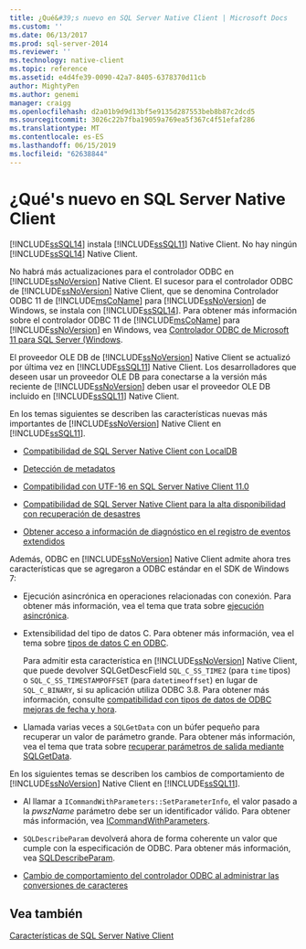```yaml
---
title: ¿Qué&#39;s nuevo en SQL Server Native Client | Microsoft Docs
ms.custom: ''
ms.date: 06/13/2017
ms.prod: sql-server-2014
ms.reviewer: ''
ms.technology: native-client
ms.topic: reference
ms.assetid: e4d4fe39-0090-42a7-8405-6378370d11cb
author: MightyPen
ms.author: genemi
manager: craigg
ms.openlocfilehash: d2a01b9d9d13bf5e9135d287553beb8b87c2dcd5
ms.sourcegitcommit: 3026c22b7fba19059a769ea5f367c4f51efaf286
ms.translationtype: MT
ms.contentlocale: es-ES
ms.lasthandoff: 06/15/2019
ms.locfileid: "62638844"
---
```

# <a name="what39s-new-in-sql-server-native-client"></a>¿Qué&#39;s nuevo en SQL Server Native Client
  [!INCLUDE[ssSQL14](../../includes/sssql14-md.md)] instala [!INCLUDE[ssSQL11](../../includes/sssql11-md.md)] Native Client. No hay ningún [!INCLUDE[ssSQL14](../../includes/sssql14-md.md)] Native Client.  
  
 No habrá más actualizaciones para el controlador ODBC en [!INCLUDE[ssNoVersion](../../includes/ssnoversion-md.md)] Native Client. El sucesor para el controlador ODBC de [!INCLUDE[ssNoVersion](../../includes/ssnoversion-md.md)] Native Client, que se denomina Controlador ODBC 11 de [!INCLUDE[msCoName](../../includes/msconame-md.md)] para [!INCLUDE[ssNoVersion](../../includes/ssnoversion-md.md)] de Windows, se instala con [!INCLUDE[ssSQL14](../../includes/sssql14-md.md)]. Para obtener más información sobre el controlador ODBC 11 de [!INCLUDE[msCoName](../../includes/msconame-md.md)] para [!INCLUDE[ssNoVersion](../../includes/ssnoversion-md.md)] en Windows, vea [Controlador ODBC de Microsoft 11 para SQL Server (Windows](https://www.microsoft.com/download/details.aspx?id=36434).  
  
 El proveedor OLE DB de [!INCLUDE[ssNoVersion](../../includes/ssnoversion-md.md)] Native Client se actualizó por última vez en [!INCLUDE[ssSQL11](../../includes/sssql11-md.md)] Native Client. Los desarrolladores que deseen usar un proveedor OLE DB para conectarse a la versión más reciente de [!INCLUDE[ssNoVersion](../../includes/ssnoversion-md.md)] deben usar el proveedor OLE DB incluido en [!INCLUDE[ssSQL11](../../includes/sssql11-md.md)] Native Client.  
  
 En los temas siguientes se describen las características nuevas más importantes de [!INCLUDE[ssNoVersion](../../includes/ssnoversion-md.md)] Native Client en [!INCLUDE[ssSQL11](../../includes/sssql11-md.md)].  
  
-   [Compatibilidad de SQL Server Native Client con LocalDB](features/sql-server-native-client-support-for-localdb.md)  
  
-   [Detección de metadatos](features/metadata-discovery.md)  
  
-   [Compatibilidad con UTF-16 en SQL Server Native Client 11.0](features/utf-16-support-in-sql-server-native-client-11-0.md)  
  
-   [Compatibilidad de SQL Server Native Client para la alta disponibilidad con recuperación de desastres](features/sql-server-native-client-support-for-high-availability-disaster-recovery.md)  
  
-   [Obtener acceso a información de diagnóstico en el registro de eventos extendidos](features/accessing-diagnostic-information-in-the-extended-events-log.md)  
  
 Además, ODBC en [!INCLUDE[ssNoVersion](../../includes/ssnoversion-md.md)] Native Client admite ahora tres características que se agregaron a ODBC estándar en el SDK de Windows 7:  
  
-   Ejecución asincrónica en operaciones relacionadas con conexión. Para obtener más información, vea el tema que trata sobre [ejecución asincrónica](https://go.microsoft.com/fwlink/?LinkID=191493).  
  
-   Extensibilidad del tipo de datos C. Para obtener más información, vea el tema sobre [tipos de datos C en ODBC](https://go.microsoft.com/fwlink/?LinkID=191495).  
  
     Para admitir esta característica en [!INCLUDE[ssNoVersion](../../includes/ssnoversion-md.md)] Native Client, que puede devolver SQLGetDescField `SQL_C_SS_TIME2` (para `time` tipos) o `SQL_C_SS_TIMESTAMPOFFSET` (para `datetimeoffset`) en lugar de `SQL_C_BINARY`, si su aplicación utiliza ODBC 3.8. Para obtener más información, consulte [compatibilidad con tipos de datos de ODBC mejoras de fecha y hora](features/date-and-time-improvements.md).  
  
-   Llamada varias veces a `SQLGetData` con un búfer pequeño para recuperar un valor de parámetro grande. Para obtener más información, vea el tema que trata sobre [recuperar parámetros de salida mediante SQLGetData](https://go.microsoft.com/fwlink/?LinkID=191494).  
  
 En los siguientes temas se describen los cambios de comportamiento de [!INCLUDE[ssNoVersion](../../includes/ssnoversion-md.md)] Native Client en [!INCLUDE[ssSQL11](../../includes/sssql11-md.md)].  
  
-   Al llamar a `ICommandWithParameters::SetParameterInfo`, el valor pasado a la *pwszName* parámetro debe ser un identificador válido. Para obtener más información, vea [ICommandWithParameters](../native-client-ole-db-interfaces/icommandwithparameters.md).  
  
-   `SQLDescribeParam` devolverá ahora de forma coherente un valor que cumple con la especificación de ODBC. Para obtener más información, vea [SQLDescribeParam](../native-client-odbc-api/sqldescribeparam.md).  
  
-   [Cambio de comportamiento del controlador ODBC al administrar las conversiones de caracteres](features/odbc-driver-behavior-change-when-handling-character-conversions.md)  
  
## <a name="see-also"></a>Vea también  
 [Características de SQL Server Native Client](features/sql-server-native-client-features.md)  
  
  
